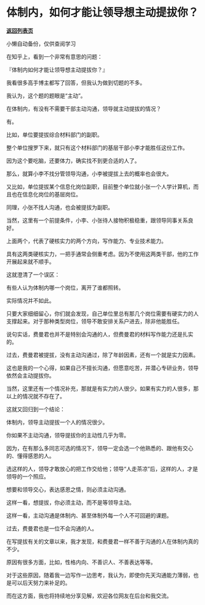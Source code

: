 # 体制内，如何才能让领导想主动提拔你？

[**返回列表页**](/gzh/费曼的小茶馆)

小懒自动备份，仅供查阅学习

在知乎上，看到一个非常有意思的问题：

  

『体制内如何才能让领导想主动提拔你？』

  

我看很多高手博主都写了回答，但我认为做到切题的不多。

  

我认为，这个题的题眼是“主动”。

  

在体制内，有没有不需要干部主动沟通，领导就主动提拔的情况？

  

有。

  

比如，单位要提拔综合材料部门的副职。

  

整个单位搜罗下来，就只有这个材料部门的基层干部小李才能胜任这份工作。

  

因为这个要吃脑，还要体力，确实找不到更合适的人了。

  

那么，就算小李不找分管领导沟通，小李被提拔上去的概率也会很大。

  

又比如，单位提拔某个信息化岗位副职，目前整个单位就小张一个人学计算机，而且也在信息化岗位的基层岗位。

  

同理，小张不找人沟通，也会被提拔为副职。

  

当然，这里有一个前提条件，小李、小张待人接物积极稳重，跟领导同事关系良好。

  

上面两个，代表了硬核实力的两个方向，写作能力、专业技术能力。

  

具有这两类硬核实力，一把手通常会侧重考虑。因为不使用这两类干部，他的工作开展起来就不顺手。

  

这就澄清了一个误区：

  

有些人认为体制内哪一个岗位，离开了谁都照转。

  

实际情况并不如此。

  

只要大家细细留心，你们就会发现，自己单位里总有那几个岗位需要有硬实力的人支撑起来。对于那种类型岗位，领导不敢安排关系户进去，除非他能胜任。

  

说句实话，费曼君也并不是特别会沟通的人，但费曼君的材料写作能力还是扎实的。

  

过去，费曼君被提拔，没有主动沟通过，除了年龄因素，还有一个就是实力因素。

  

这也是我的一个心得，如果自己不擅长沟通，但愿意吃苦，并潜心专研业务，领导依然会主动提拔你。

  

当然，这里还有一个情况补充，那就是有实力的人很少。如果有实力的人很多，那以上的情况就不存在了。

  

这就又回归到一个结论：

  

体制内，领导主动提拔一个人的情况很少。

  

你如果不主动沟通，领导提拔你的主动性几乎为零。  

  

因为，在有那么多同志可选的情况下，领导一定会选一个他熟悉的、跟他有交心的、懂得感恩的人。

  

选这样的人，领导才敢放心的把工作交给他；领导“人走茶凉”后，这样的人，才是领导的一个照应。

  

想要和领导交心，表达感恩之情，则必须主动沟通。

  

这样一看，想提拔，你必须主动，而不是等领导主动。

  

这样一看，主动沟通是体制内、甚至体制外每一个人不可回避的课题。

  

过去，费曼君也是一位不会沟通的人。

  

在写提拔有关的文章以来，我才发现，和费曼君一样不善于沟通的人在体制内真的不少。

  

原因有很多方面，比如，性格内向、不善识人、不善表达等等。

  

对于这些原因，随着我一边写作一边思考，我认为，即使你先天沟通能力薄弱，也是可以后天努力来补足的。

  

而在这方面，我也将持续地分享见解，欢迎各位网友在后台和我交流。

